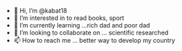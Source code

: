 - 👋 Hi, I’m @kabat18
- 👀 I’m interested in to read books, sport
- 🌱 I’m currently learning ...rich dad and poor dad
- 💞️ I’m looking to collaborate on ... scientific researched
- 📫 How to reach me ... better way to develop my country

<!---
kabat18/kabat18 is a ✨ special ✨ repository because its `README.md` (this file) appears on your GitHub profile.
You can click the Preview link to take a look at your changes.
--->
